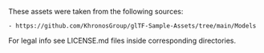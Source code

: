 These assets were taken from the following sources:

    - https://github.com/KhronosGroup/glTF-Sample-Assets/tree/main/Models

For legal info see LICENSE.md files inside corresponding directories.
